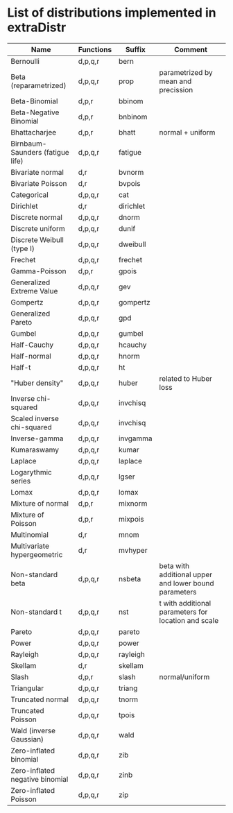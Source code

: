 
# List of distributions implemented in extraDistr


Name                            | Functions |  Suffix   |  Comment
--------------------------------|-----------|-----------|----------------------------------------------------------
Bernoulli                       | d,p,q,r   | bern      |
Beta (reparametrized)           | d,p,q,r   | prop      | parametrized by mean and precission
Beta-Binomial                   | d,p,r     | bbinom    |
Beta-Negative Binomial          | d,p,r     | bnbinom   |
Bhattacharjee                   | d,p,r     | bhatt     | normal + uniform
Birnbaum-Saunders (fatigue life)| d,p,q,r   | fatigue   |
Bivariate normal                | d,r       | bvnorm    |
Bivariate Poisson               | d,r       | bvpois    |
Categorical                     | d,p,q,r   | cat       |
Dirichlet                       | d,r       | dirichlet |
Discrete normal                 | d,p,q,r   | dnorm     |
Discrete uniform                | d,p,q,r   | dunif     |
Discrete Weibull (type I)       | d,p,q,r   | dweibull  |
Frechet                         | d,p,q,r   | frechet   |
Gamma-Poisson                   | d,p,r     | gpois     |
Generalized Extreme Value       | d,p,q,r   | gev       |
Gompertz                        | d,p,q,r   | gompertz  |
Generalized Pareto              | d,p,q,r   | gpd       |
Gumbel                          | d,p,q,r   | gumbel    |
Half-Cauchy                     | d,p,q,r   | hcauchy   |
Half-normal                     | d,p,q,r   | hnorm     |
Half-t                          | d,p,q,r   | ht        |
"Huber density"                 | d,p,q,r   | huber     | related to Huber loss
Inverse chi-squared             | d,p,q,r   | invchisq  |
Scaled inverse chi-squared      | d,p,q,r   | invchisq  |
Inverse-gamma                   | d,p,q,r   | invgamma  |
Kumaraswamy                     | d,p,q,r   | kumar     |
Laplace                         | d,p,q,r   | laplace   |
Logarythmic series              | d,p,q,r   | lgser     |
Lomax                           | d,p,q,r   | lomax     |
Mixture of normal               | d,p,r     | mixnorm   |
Mixture of Poisson              | d,p,r     | mixpois   |
Multinomial                     | d,r       | mnom      |
Multivariate hypergeometric     | d,r       | mvhyper   |
Non-standard beta               | d,p,q,r   | nsbeta    | beta with additional upper and lower bound parameters
Non-standard t                  | d,p,q,r   | nst       | t with additional parameters for location and scale
Pareto                          | d,p,q,r   | pareto    |
Power                           | d,p,q,r   | power     |
Rayleigh                        | d,p,q,r   | rayleigh  |
Skellam                         | d,r       | skellam   |
Slash                           | d,p,r     | slash     | normal/uniform    
Triangular                      | d,p,q,r   | triang    |
Truncated normal                | d,p,q,r   | tnorm     |
Truncated Poisson               | d,p,q,r   | tpois     |
Wald (inverse Gaussian)         | d,p,q,r   | wald      |
Zero-inflated binomial          | d,p,q,r   | zib       |
Zero-inflated negative binomial | d,p,q,r   | zinb      |
Zero-inflated Poisson           | d,p,q,r   | zip       |


